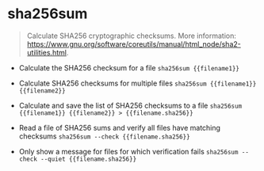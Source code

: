 # sha256sum
> Calculate SHA256 cryptographic checksums.
> More information: <https://www.gnu.org/software/coreutils/manual/html_node/sha2-utilities.html>.

- Calculate the SHA256 checksum for a file
`sha256sum {{filename1}}`

- Calculate SHA256 checksums for multiple files
`sha256sum {{filename1}} {{filename2}}`

- Calculate and save the list of SHA256 checksums to a file
`sha256sum {{filename1}} {{filename2}} > {{filename.sha256}}`

- Read a file of SHA256 sums and verify all files have matching checksums
`sha256sum --check {{filename.sha256}}`

- Only show a message for files for which verification fails
`sha256sum --check --quiet {{filename.sha256}}`
